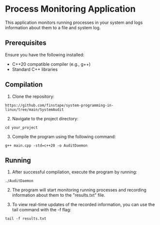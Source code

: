 # Process Monitoring Application

This application monitors running processes in your system and logs information about them to a file and system log.

## Prerequisites

Ensure you have the following installed:

- C++20 compatible compiler (e.g., g++)
- Standard C++ libraries

## Compilation

1. Clone the repository:
```
https://github.com/finstape/system-programming-in-linux/tree/main/SystemAudit
```
2. Navigate to the project directory:
```
cd your_project
```
3. Compile the program using the following command:
```
g++ main.cpp -std=c++20 -o AuditDaemon
```
## Running

1. After successful compilation, execute the program by running:
```
./AuditDaemon
```
2. The program will start monitoring running processes and recording information about them to the "results.txt" file.

3. To view real-time updates of the recorded information, you can use the tail command with the -f flag:
```
tail -f results.txt
```